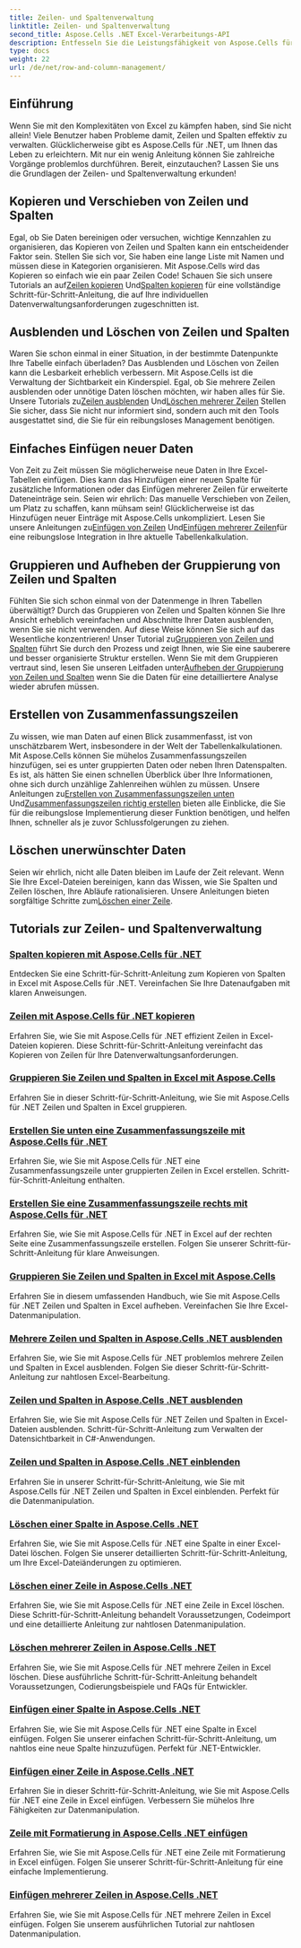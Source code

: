 ```yaml
---
title: Zeilen- und Spaltenverwaltung
linktitle: Zeilen- und Spaltenverwaltung
second_title: Aspose.Cells .NET Excel-Verarbeitungs-API
description: Entfesseln Sie die Leistungsfähigkeit von Aspose.Cells für .NET mit unseren umfassenden Tutorials zur Zeilen- und Spaltenverwaltung, um Ihre Excel-Kenntnisse mühelos zu verbessern.
type: docs
weight: 22
url: /de/net/row-and-column-management/
---
```

## Einführung

Wenn Sie mit den Komplexitäten von Excel zu kämpfen haben, sind Sie nicht allein! Viele Benutzer haben Probleme damit, Zeilen und Spalten effektiv zu verwalten. Glücklicherweise gibt es Aspose.Cells für .NET, um Ihnen das Leben zu erleichtern. Mit nur ein wenig Anleitung können Sie zahlreiche Vorgänge problemlos durchführen. Bereit, einzutauchen? Lassen Sie uns die Grundlagen der Zeilen- und Spaltenverwaltung erkunden!

## Kopieren und Verschieben von Zeilen und Spalten

 Egal, ob Sie Daten bereinigen oder versuchen, wichtige Kennzahlen zu organisieren, das Kopieren von Zeilen und Spalten kann ein entscheidender Faktor sein. Stellen Sie sich vor, Sie haben eine lange Liste mit Namen und müssen diese in Kategorien organisieren. Mit Aspose.Cells wird das Kopieren so einfach wie ein paar Zeilen Code! Schauen Sie sich unsere Tutorials an auf[Zeilen kopieren](./copying-rows/) Und[Spalten kopieren](./copying-columns/) für eine vollständige Schritt-für-Schritt-Anleitung, die auf Ihre individuellen Datenverwaltungsanforderungen zugeschnitten ist.

## Ausblenden und Löschen von Zeilen und Spalten

 Waren Sie schon einmal in einer Situation, in der bestimmte Datenpunkte Ihre Tabelle einfach überladen? Das Ausblenden und Löschen von Zeilen kann die Lesbarkeit erheblich verbessern. Mit Aspose.Cells ist die Verwaltung der Sichtbarkeit ein Kinderspiel. Egal, ob Sie mehrere Zeilen ausblenden oder unnötige Daten löschen möchten, wir haben alles für Sie. Unsere Tutorials zu[Zeilen ausblenden](./hide-rows-columns-aspose-cells/) Und[Löschen mehrerer Zeilen](./delete-multiple-rows-aspose-cells/) Stellen Sie sicher, dass Sie nicht nur informiert sind, sondern auch mit den Tools ausgestattet sind, die Sie für ein reibungsloses Management benötigen.

## Einfaches Einfügen neuer Daten

 Von Zeit zu Zeit müssen Sie möglicherweise neue Daten in Ihre Excel-Tabellen einfügen. Dies kann das Hinzufügen einer neuen Spalte für zusätzliche Informationen oder das Einfügen mehrerer Zeilen für erweiterte Dateneinträge sein. Seien wir ehrlich: Das manuelle Verschieben von Zeilen, um Platz zu schaffen, kann mühsam sein! Glücklicherweise ist das Hinzufügen neuer Einträge mit Aspose.Cells unkompliziert. Lesen Sie unsere Anleitungen zu[Einfügen von Zeilen](./insert-row-aspose-cells/) Und[Einfügen mehrerer Zeilen](./insert-multiple-rows-aspose-cells/)für eine reibungslose Integration in Ihre aktuelle Tabellenkalkulation.

## Gruppieren und Aufheben der Gruppierung von Zeilen und Spalten

 Fühlten Sie sich schon einmal von der Datenmenge in Ihren Tabellen überwältigt? Durch das Gruppieren von Zeilen und Spalten können Sie Ihre Ansicht erheblich vereinfachen und Abschnitte Ihrer Daten ausblenden, wenn Sie sie nicht verwenden. Auf diese Weise können Sie sich auf das Wesentliche konzentrieren! Unser Tutorial zu[Gruppieren von Zeilen und Spalten](./grouping-rows-and-columns/) führt Sie durch den Prozess und zeigt Ihnen, wie Sie eine sauberere und besser organisierte Struktur erstellen. Wenn Sie mit dem Gruppieren vertraut sind, lesen Sie unseren Leitfaden unter[Aufheben der Gruppierung von Zeilen und Spalten](./ungrouping-rows-and-columns/) wenn Sie die Daten für eine detailliertere Analyse wieder abrufen müssen.

## Erstellen von Zusammenfassungszeilen

Zu wissen, wie man Daten auf einen Blick zusammenfasst, ist von unschätzbarem Wert, insbesondere in der Welt der Tabellenkalkulationen. Mit Aspose.Cells können Sie mühelos Zusammenfassungszeilen hinzufügen, sei es unter gruppierten Daten oder neben Ihren Datenspalten. Es ist, als hätten Sie einen schnellen Überblick über Ihre Informationen, ohne sich durch unzählige Zahlenreihen wühlen zu müssen. Unsere Anleitungen zu[Erstellen von Zusammenfassungszeilen unten](./summary-row-below/) Und[Zusammenfassungszeilen richtig erstellen](./summary-row-right/) bieten alle Einblicke, die Sie für die reibungslose Implementierung dieser Funktion benötigen, und helfen Ihnen, schneller als je zuvor Schlussfolgerungen zu ziehen.

## Löschen unerwünschter Daten

 Seien wir ehrlich, nicht alle Daten bleiben im Laufe der Zeit relevant. Wenn Sie Ihre Excel-Dateien bereinigen, kann das Wissen, wie Sie Spalten und Zeilen löschen, Ihre Abläufe rationalisieren. Unsere Anleitungen bieten sorgfältige Schritte zum[Löschen einer Zeile](./delete-row-aspose-cells/).

## Tutorials zur Zeilen- und Spaltenverwaltung
### [Spalten kopieren mit Aspose.Cells für .NET](./copying-columns/)
Entdecken Sie eine Schritt-für-Schritt-Anleitung zum Kopieren von Spalten in Excel mit Aspose.Cells für .NET. Vereinfachen Sie Ihre Datenaufgaben mit klaren Anweisungen.
### [Zeilen mit Aspose.Cells für .NET kopieren](./copying-rows/)
Erfahren Sie, wie Sie mit Aspose.Cells für .NET effizient Zeilen in Excel-Dateien kopieren. Diese Schritt-für-Schritt-Anleitung vereinfacht das Kopieren von Zeilen für Ihre Datenverwaltungsanforderungen.
### [Gruppieren Sie Zeilen und Spalten in Excel mit Aspose.Cells](./grouping-rows-and-columns/)
Erfahren Sie in dieser Schritt-für-Schritt-Anleitung, wie Sie mit Aspose.Cells für .NET Zeilen und Spalten in Excel gruppieren.
### [Erstellen Sie unten eine Zusammenfassungszeile mit Aspose.Cells für .NET](./summary-row-below/)
Erfahren Sie, wie Sie mit Aspose.Cells für .NET eine Zusammenfassungszeile unter gruppierten Zeilen in Excel erstellen. Schritt-für-Schritt-Anleitung enthalten.
### [Erstellen Sie eine Zusammenfassungszeile rechts mit Aspose.Cells für .NET](./summary-row-right/)
Erfahren Sie, wie Sie mit Aspose.Cells für .NET in Excel auf der rechten Seite eine Zusammenfassungszeile erstellen. Folgen Sie unserer Schritt-für-Schritt-Anleitung für klare Anweisungen.
### [Gruppieren Sie Zeilen und Spalten in Excel mit Aspose.Cells](./ungrouping-rows-and-columns/)
Erfahren Sie in diesem umfassenden Handbuch, wie Sie mit Aspose.Cells für .NET Zeilen und Spalten in Excel aufheben. Vereinfachen Sie Ihre Excel-Datenmanipulation.
### [Mehrere Zeilen und Spalten in Aspose.Cells .NET ausblenden](./hide-multiple-rows-columns-aspose-cells/)
Erfahren Sie, wie Sie mit Aspose.Cells für .NET problemlos mehrere Zeilen und Spalten in Excel ausblenden. Folgen Sie dieser Schritt-für-Schritt-Anleitung zur nahtlosen Excel-Bearbeitung.
### [Zeilen und Spalten in Aspose.Cells .NET ausblenden](./hide-rows-columns-aspose-cells/)
Erfahren Sie, wie Sie mit Aspose.Cells für .NET Zeilen und Spalten in Excel-Dateien ausblenden. Schritt-für-Schritt-Anleitung zum Verwalten der Datensichtbarkeit in C#-Anwendungen.
### [Zeilen und Spalten in Aspose.Cells .NET einblenden](./unhide-rows-columns-aspose-cells/)
Erfahren Sie in unserer Schritt-für-Schritt-Anleitung, wie Sie mit Aspose.Cells für .NET Zeilen und Spalten in Excel einblenden. Perfekt für die Datenmanipulation.
### [Löschen einer Spalte in Aspose.Cells .NET](./delete-column-aspose-cells/)
Erfahren Sie, wie Sie mit Aspose.Cells für .NET eine Spalte in einer Excel-Datei löschen. Folgen Sie unserer detaillierten Schritt-für-Schritt-Anleitung, um Ihre Excel-Dateiänderungen zu optimieren.
### [Löschen einer Zeile in Aspose.Cells .NET](./delete-row-aspose-cells/)
Erfahren Sie, wie Sie mit Aspose.Cells für .NET eine Zeile in Excel löschen. Diese Schritt-für-Schritt-Anleitung behandelt Voraussetzungen, Codeimport und eine detaillierte Anleitung zur nahtlosen Datenmanipulation.
### [Löschen mehrerer Zeilen in Aspose.Cells .NET](./delete-multiple-rows-aspose-cells/)
Erfahren Sie, wie Sie mit Aspose.Cells für .NET mehrere Zeilen in Excel löschen. Diese ausführliche Schritt-für-Schritt-Anleitung behandelt Voraussetzungen, Codierungsbeispiele und FAQs für Entwickler.
### [Einfügen einer Spalte in Aspose.Cells .NET](./insert-column-aspose-cells/)
Erfahren Sie, wie Sie mit Aspose.Cells für .NET eine Spalte in Excel einfügen. Folgen Sie unserer einfachen Schritt-für-Schritt-Anleitung, um nahtlos eine neue Spalte hinzuzufügen. Perfekt für .NET-Entwickler.
### [Einfügen einer Zeile in Aspose.Cells .NET](./insert-row-aspose-cells/)
Erfahren Sie in dieser Schritt-für-Schritt-Anleitung, wie Sie mit Aspose.Cells für .NET eine Zeile in Excel einfügen. Verbessern Sie mühelos Ihre Fähigkeiten zur Datenmanipulation.
### [Zeile mit Formatierung in Aspose.Cells .NET einfügen](./insert-row-formatting-aspose-cells/)
Erfahren Sie, wie Sie mit Aspose.Cells für .NET eine Zeile mit Formatierung in Excel einfügen. Folgen Sie unserer Schritt-für-Schritt-Anleitung für eine einfache Implementierung.
### [Einfügen mehrerer Zeilen in Aspose.Cells .NET](./insert-multiple-rows-aspose-cells/)
Erfahren Sie, wie Sie mit Aspose.Cells für .NET mehrere Zeilen in Excel einfügen. Folgen Sie unserem ausführlichen Tutorial zur nahtlosen Datenmanipulation.